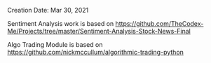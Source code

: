 Creation Date: Mar 30, 2021

Sentiment Analysis work is based on https://github.com/TheCodex-Me/Projects/tree/master/Sentiment-Analysis-Stock-News-Final

Algo Trading Module is based on https://github.com/nickmccullum/algorithmic-trading-python
